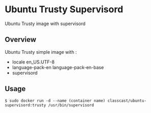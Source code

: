 # Ubuntu Trusty Supervisord

Ubuntu Trusty image with supervisord

## Overview

Ubuntu Trusty simple image with :  

+ locale en_US.UTF-8
+ language-pack-en language-pack-en-base
+ supervisord

## Usage

```
$ sudo docker run -d --name (container name) classcast/ubuntu-supervisord:trusty /usr/bin/supervisord
```
